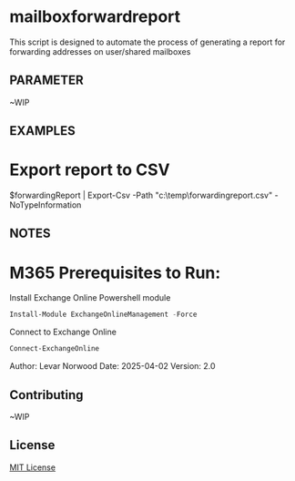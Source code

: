 # mailboxforwardreport

This script is designed to automate the process of generating a report for forwarding addresses on user/shared mailboxes

## PARAMETER 

~WIP

## EXAMPLES

# Export report to CSV
$forwardingReport | Export-Csv -Path "c:\temp\forwardingreport.csv" -NoTypeInformation

## NOTES

# M365 Prerequisites to Run: 


Install Exchange Online Powershell module
```powershell
Install-Module ExchangeOnlineManagement -Force
```

Connect to Exchange Online
```powershell
Connect-ExchangeOnline
```

Author: Levar Norwood
Date: 2025-04-02
Version: 2.0

## Contributing

~WIP

## License

[MIT License](https://choosealicense.com/licenses/mit/)
